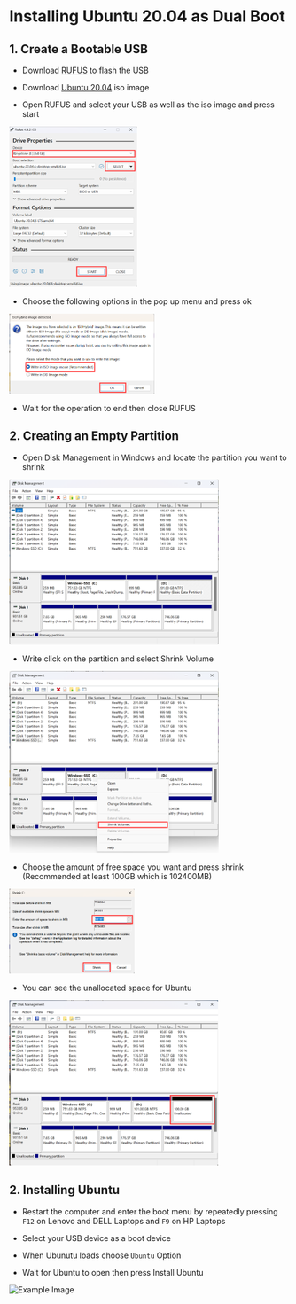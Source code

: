 # Installing Ubuntu 20.04 as Dual Boot
## 1. Create a Bootable USB
- Download [RUFUS](https://rufus.ie/en/) to flash the USB

- Download [Ubuntu 20.04](https://releases.ubuntu.com/focal/) iso image

- Open RUFUS and select your USB as well as the iso image and press start

<img src="Photos/pic1.png" alt="Example Image" width="232" height="290">

- Choose the following options in the pop up menu and press ok

<img src="Photos/pic2.png" alt="Example Image" width="262" height="145">

- Wait for the operation to end then close RUFUS

## 2. Creating an Empty Partition
- Open Disk Management in Windows and locate the partition you want to shrink

<img src="Photos/pic3.png" alt="Example Image" width="378" height="298">

- Write click on the partition and select Shrink Volume

<img src="Photos/pic4.png" alt="Example Image" width="378" height="328">

- Choose the amount of free space you want and press shrink (Recommended at least 100GB which is 102400MB)

<img src="Photos/pic5.png" alt="Example Image" width="226" height="153">

- You can see the unallocated space for Ubuntu

<img src="Photos/pic6.png" alt="Example Image" width="377" height="298">

## 2. Installing Ubuntu
- Restart the computer and enter the boot menu by repeatedly pressing `F12` on Lenovo and DELL Laptops and `F9` on HP Laptops

- Select your USB device as a boot device

- When Ubunutu loads choose `Ubuntu` Option

- Wait for Ubuntu to open then press Install Ubuntu

<img src="Photos/1.png" alt="Example Image" width="1344" height="1008">

